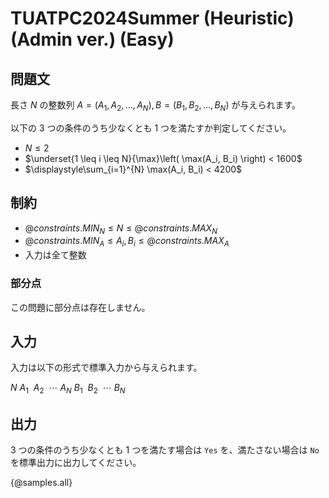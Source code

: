 
# TUATPC2024Summer (Heuristic) (Admin ver.) (Easy)

## 問題文

長さ $N$ の整数列 $A = (A_1, A_2, \dots, A_N), B = (B_1, B_2, \dots, B_N)$ が与えられます。

以下の $3$ つの条件のうち少なくとも $1$ つを満たすか判定してください。

- $N \leq 2$
- $\underset{1 \leq i \leq N}{\max}\left( \max(A_i, B_i) \right) < 1600$
- $\displaystyle\sum_{i=1}^{N} \max(A_i, B_i)  < 4200$


## 制約

- ${@constraints.MIN_N} \leq N \leq {@constraints.MAX_N}$
- ${@constraints.MIN_A} \leq A_i, B_i \leq {@constraints.MAX_A}$
- 入力は全て整数

### 部分点

この問題に部分点は存在しません。

## 入力

入力は以下の形式で標準入力から与えられます。

<div class="code-math">
    
$N$
$A_1\ \ A_2\ \ \cdots \ A_N$
$B_1\ \ B_2\ \ \cdots \ B_N$
</div>

## 出力

$3$ つの条件のうち少なくとも $1$ つを満たす場合は `Yes` を、満たさない場合は `No` を標準出力に出力してください。

{@samples.all}